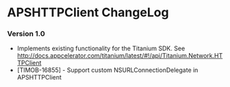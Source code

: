 # APSHTTPClient ChangeLog #


### Version 1.0 ###

* Implements existing functionality for the Titanium SDK. See http://docs.appcelerator.com/titanium/latest/#!/api/Titanium.Network.HTTPClient
* [TIMOB-16855] - Support custom NSURLConnectionDelegate in APSHTTPClient
